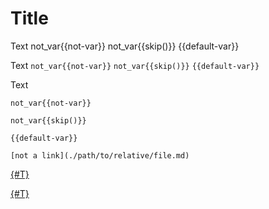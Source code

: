 # Title

Text not_var{{not-var}} not_var{{skip()}} {{default-var}}

Text `not_var{{not-var}}` `not_var{{skip()}}` `{{default-var}}`

Text
```
not_var{{not-var}}

not_var{{skip()}}

{{default-var}}
```


`[not a link](./path/to/relative/file.md)`

[{#T}](./mermaid.md)

[{#T}](./mermaid.md#info)

[](./latex.md)
